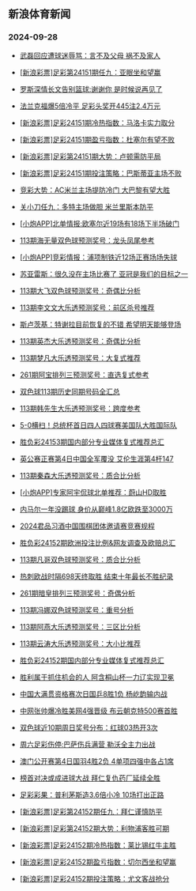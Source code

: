 ## 新浪体育新闻 
### 2024-09-28

+ [武磊回应遭球迷辱骂：言不及父母 祸不及家人](https://sports.sina.com.cn/china/2024-09-27/doc-incqqcqa8065756.shtml)

+ [[新浪彩票]足彩第24151期任九：亚眠坐和望赢](https://sports.sina.com.cn/l/2024-09-27/doc-incqpxhk1834035.shtml)

+ [罗斯深情长文告别篮球:谢谢你 是时候说再见了](https://sports.sina.com.cn/basketball/nba/2024-09-26/doc-incqphkq5238491.shtml)

+ [法兰克福爆5倍冷平 足彩头奖开445注2.4万元](https://sports.sina.com.cn/l/2024-09-27/doc-incqpxhh5064975.shtml)

+ [[新浪彩票]足彩24151期冷热指数：马洛卡实力取分](https://sports.sina.com.cn/l/2024-09-27/doc-incqpxhe8114275.shtml)

+ [[新浪彩票]足彩24151期盈亏指数：杜塞尔有望不败](https://sports.sina.com.cn/l/2024-09-27/doc-incqpxhe8113610.shtml)

+ [[新浪彩票]足彩第24151期大势：卢顿需防平局](https://sports.sina.com.cn/l/2024-09-27/doc-incqpxhh5054050.shtml)

+ [[新浪彩票]足彩24151期投注策略：巴斯蒂亚主场不败](https://sports.sina.com.cn/l/2024-09-27/doc-incqpxhe8113105.shtml)

+ [竞彩大势：AC米兰主场提防冷门 大巴黎有望大胜](https://sports.sina.com.cn/l/2024-09-27/doc-incqpxhc1343037.shtml)

+ [关小刀任九：多特主场做胆 米兰里斯本防平](https://sports.sina.com.cn/l/2024-09-27/doc-incqqumw4863133.shtml)

+ [[小炮APP]北单情报:欧塞尔近19场有18场下半场破门](https://sports.sina.com.cn/l/2024-09-27/doc-incqpxhh5074358.shtml)

+ [113期海无量双色球预测奖号：龙头凤尾参考](https://sports.sina.com.cn/l/2024-09-27/doc-incqqumy1623694.shtml)

+ [[小炮APP]竞彩情报：浦项制铁近12场正赛场场失球](https://sports.sina.com.cn/l/2024-09-27/doc-incqpxhk1850305.shtml)

+ [苏亚雷斯：很久没在主场比赛了 亚冠是我们的目标之一](https://sports.sina.com.cn/china/2024-09-27/doc-incqqumw4861591.shtml)

+ [113期大飞双色球预测奖号：奇偶比分析](https://sports.sina.com.cn/l/2024-09-27/doc-incqqumu7844260.shtml)

+ [113期李文文大乐透预测奖号：前区杀号推荐](https://sports.sina.com.cn/l/2024-09-27/doc-incqqumw4859234.shtml)

+ [斯卢茨基：特谢拉目前恢复的不错 希望明天能够登场](https://sports.sina.com.cn/china/2024-09-27/doc-incqqumy1640828.shtml)

+ [113期英杰大乐透预测奖号：奇偶比分析](https://sports.sina.com.cn/l/2024-09-27/doc-incqqumt1077959.shtml)

+ [113期梦凡大乐透预测奖号：大复式推荐](https://sports.sina.com.cn/l/2024-09-27/doc-incqqumu7846481.shtml)

+ [261期阿宝排列三预测奖号：直选复式参考](https://sports.sina.com.cn/l/2024-09-27/doc-incqqiwa4918360.shtml)

+ [双色球113期历史同期号码全汇总](https://sports.sina.com.cn/l/2024-09-27/doc-incqqqcw7912793.shtml)

+ [113期韩先生大乐透预测奖号：跨度参考](https://sports.sina.com.cn/l/2024-09-27/doc-incqqumy1637106.shtml)

+ [5-0横扫！总统杯首日四人四球赛美国队大胜国际队](https://sports.sina.com.cn/golf/pgatour/2024-09-27/doc-incqqiwe1725919.shtml)

+ [胜负彩24153期国内部分专业媒体复式推荐总汇](https://sports.sina.com.cn/l/2024-09-27/doc-incqqqcw7910087.shtml)

+ [英公赛正赛第4日中国全军覆没 艾伦生涯第4杆147](https://sports.sina.com.cn/others/snooker/2024-09-27/doc-incqqcqh1797225.shtml)

+ [113期秦森大乐透预测奖号：质合比分析](https://sports.sina.com.cn/l/2024-09-27/doc-incqqumt1077246.shtml)

+ [[小炮APP]专家阿宇侃球北单推荐：蔚山HD取胜](https://sports.sina.com.cn/l/2024-09-27/doc-incqqumy1599682.shtml)

+ [内马尔一年没踢球 身价从巅峰1.8亿欧跌至3000万](https://sports.sina.com.cn/global/others/2024-09-27/doc-incqqumy1624546.shtml)

+ [2024君品习酒中国围棋团体邀请赛竞赛规程](https://sports.sina.com.cn/go/2024-09-27/doc-incqpxhh5067674.shtml)

+ [胜负彩24152期欧洲投注比例&网友调查及欧赔总汇](https://sports.sina.com.cn/l/2024-09-27/doc-incqpxhh5083079.shtml)

+ [113期凡哥双色球预测奖号：质合比分析](https://sports.sina.com.cn/l/2024-09-27/doc-incqqumt1066851.shtml)

+ [热刺欧战时隔698天终取胜 结束十年最长不胜纪录](https://sports.sina.com.cn/g/seriea/2024-09-27/doc-incqqumw4869055.shtml)

+ [261期暗皇排列三预测奖号：奇偶分析](https://sports.sina.com.cn/l/2024-09-27/doc-incqqiwe1695214.shtml)

+ [113期冯娜双色球预测奖号：重号分析](https://sports.sina.com.cn/l/2024-09-27/doc-incqqumu7840822.shtml)

+ [113期阿燕大乐透预测奖号：三区比分析](https://sports.sina.com.cn/l/2024-09-27/doc-incqqumt1069102.shtml)

+ [113期云涛大乐透预测奖号：大小比推荐](https://sports.sina.com.cn/l/2024-09-27/doc-incqqumy1626622.shtml)

+ [胜负彩24152期国内部分专业媒体复式推荐总汇](https://sports.sina.com.cn/l/2024-09-27/doc-incqqqcw7909836.shtml)

+ [胜利属于抓住机会的人 阿含桐山杯一力辽实现卫冕](https://sports.sina.com.cn/go/2024-09-27/doc-incqqcpz1300049.shtml)

+ [中国大满贯资格赛次日国乒8胜1负 杨屹韵输内战](https://sports.sina.com.cn/others/pingpang/2024-09-27/doc-incqrezs4770503.shtml)

+ [中网张帅爆冷胜美网4强晋级 布云朝克特500赛首胜](https://sports.sina.com.cn/tennis/china/2024-09-27/doc-incqrezp0920383.shtml)

+ [双色球近10期周日奖号分布：红球03热开3次](https://sports.sina.com.cn/l/2024-09-27/doc-incqqqea1669361.shtml)

+ [周六足彩伤停:巴萨伤兵满营 勒沃全主力出战](https://sports.sina.com.cn/l/2024-09-27/doc-incqqumy1650517.shtml)

+ [澳门公开赛第4日国羽4胜2负 4单项四强中各占1席](https://sports.sina.com.cn/others/badmin/2024-09-27/doc-incqrezu1494050.shtml)

+ [榜首对决或成进球大战 拜仁复仇药厂延续全胜](https://sports.sina.com.cn/l/2024-09-28/doc-incqqumy1634654.shtml)

+ [足彩彩果：普利茅斯造3.6倍小冷 10场打出正路](https://sports.sina.com.cn/l/2024-09-28/doc-incqshpa7226738.shtml)

+ [[新浪彩票]足彩第24152期任九：拜仁谨慎防平](https://sports.sina.com.cn/l/2024-09-28/doc-incqshnz0451822.shtml)

+ [[新浪彩票]足彩第24152期大势：利物浦客胜可期](https://sports.sina.com.cn/l/2024-09-28/doc-incqshph1185631.shtml)

+ [[新浪彩票]足彩24152期冷热指数：莱比锡红牛主胜](https://sports.sina.com.cn/l/2024-09-28/doc-incqshpe4410868.shtml)

+ [[新浪彩票]足彩24152期盈亏指数：切尔西坐和望赢](https://sports.sina.com.cn/l/2024-09-28/doc-incqshpa7229496.shtml)

+ [[新浪彩票]足彩24152期投注策略：尤文客战抢分](https://sports.sina.com.cn/l/2024-09-28/doc-incqshph1186611.shtml)


